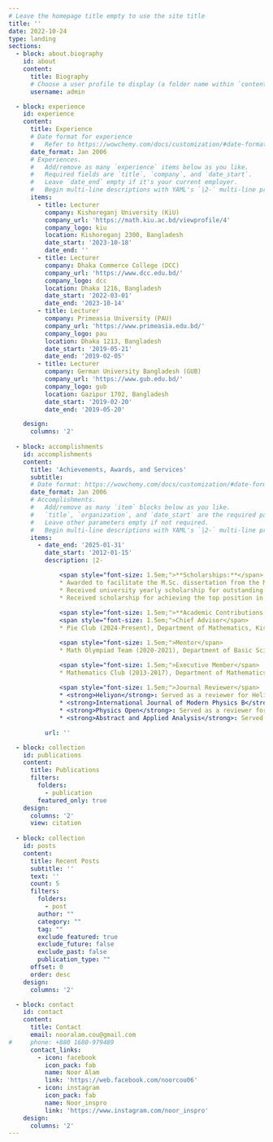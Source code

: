 ```yaml
---
# Leave the homepage title empty to use the site title
title: ''
date: 2022-10-24
type: landing
sections:
  - block: about.biography
    id: about
    content:
      title: Biography
      # Choose a user profile to display (a folder name within `content/authors/`)
      username: admin

  - block: experience
    id: experience
    content:
      title: Experience
      # Date format for experience
      #   Refer to https://wowchemy.com/docs/customization/#date-format
      date_format: Jan 2006
      # Experiences.
      #   Add/remove as many `experience` items below as you like.
      #   Required fields are `title`, `company`, and `date_start`.
      #   Leave `date_end` empty if it's your current employer.
      #   Begin multi-line descriptions with YAML's `|2-` multi-line prefix.
      items:
        - title: Lecturer
          company: Kishoreganj University (KiU)
          company_url: 'https://math.kiu.ac.bd/viewprofile/4'
          company_logo: kiu
          location: Kishoreganj 2300, Bangladesh
          date_start: '2023-10-18'
          date_end: ''
        - title: Lecturer
          company: Dhaka Commerce College (DCC)
          company_url: 'https://www.dcc.edu.bd/'
          company_logo: dcc
          location: Dhaka 1216, Bangladesh
          date_start: '2022-03-01'
          date_end: '2023-10-14'
        - title: Lecturer
          company: Primeasia University (PAU) 
          company_url: 'https://www.primeasia.edu.bd/'
          company_logo: pau
          location: Dhaka 1213, Bangladesh
          date_start: '2019-05-21'
          date_end: '2019-02-05'
        - title: Lecturer
          company: German University Bangladesh (GUB) 
          company_url: 'https://www.gub.edu.bd/'
          company_logo: gub
          location: Gazipur 1702, Bangladesh
          date_start: '2019-02-20'
          date_end: '2019-05-20'

    design:
      columns: '2'
  
  - block: accomplishments
    id: accomplishments
    content:
      title: 'Achievements, Awards, and Services'
      subtitle:
      # Date format: https://wowchemy.com/docs/customization/#date-format
      date_format: Jan 2006
      # Accomplishments.
      #   Add/remove as many `item` blocks below as you like.
      #   `title`, `organization`, and `date_start` are the required parameters.
      #   Leave other parameters empty if not required.
      #   Begin multi-line descriptions with YAML's `|2-` multi-line prefix.
      items:
        - date_end: '2025-01-31'
          date_start: '2012-01-15'
          description: |2-

              <span style="font-size: 1.5em;">**Scholarships:**</span>
              * Awarded to facilitate the M.Sc. dissertation from the Ministry of Science and Technology of Bangladesh.
              * Received university yearly scholarship for outstanding results.
              * Received scholarship for achieving the top position in the undergraduate entrance exam.
              
              <span style="font-size: 1.5em;">**Academic Contributions:**</span> <br>
              <span style="font-size: 1.5em;">Chief Advisor</span>
              * Pie Club (2024-Present), Department of Mathematics, Kishoreganj University, Kishoreganj 2300, Bangladesh.

              <span style="font-size: 1.5em;">Mentor</span>
              * Math Olympiad Team (2020-2021), Department of Basic Science, Primeasia University, Dhaka 1213, Bangladesh.

              <span style="font-size: 1.5em;">Executive Member</span>
              * Mathematics Club (2013-2017), Department of Mathematics, Comilla University, Cumilla 3506, Bangladesh.
 
              <span style="font-size: 1.5em;">Journal Reviewer</span>
              * <strong>Heliyon</strong>: Served as a reviewer for Heliyon, Elsevier journal.
              * <strong>International Journal of Modern Physics B</strong>: Served as a reviewer for International Journal of Modern Physics B, World Scientific.
              * <strong>Physics Open</strong>: Served as a reviewer for Current Research in Physics Open, Elsevier journal.
              * <strong>Abstract and Applied Analysis</strong>: Served as a reviewer for Current Research in Abstract and Applied Analysis, Wiley journal.

          url: ''

  - block: collection
    id: publications
    content:
      title: Publications
      filters:
        folders:
          - publication
        featured_only: true
    design:
      columns: '2'
      view: citation
  
  - block: collection
    id: posts
    content:
      title: Recent Posts
      subtitle: ''
      text: ''
      count: 5
      filters:
        folders:
          - post
        author: ""
        category: ""
        tag: ""
        exclude_featured: true
        exclude_future: false
        exclude_past: false
        publication_type: ""
      offset: 0
      order: desc
    design:
      columns: '2'

  - block: contact
    id: contact
    content:
      title: Contact
      email: nooralam.cou@gmail.com
#     phone: +880 1680-979489
      contact_links:
        - icon: facebook
          icon_pack: fab
          name: Noor Alam
          link: 'https://web.facebook.com/noorcou06'
        - icon: instagram
          icon_pack: fab
          name: Noor_inspro
          link: 'https://www.instagram.com/noor_inspro'
    design:
      columns: '2'
---
```

